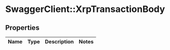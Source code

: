 # SwaggerClient::XrpTransactionBody

## Properties
Name | Type | Description | Notes
------------ | ------------- | ------------- | -------------

